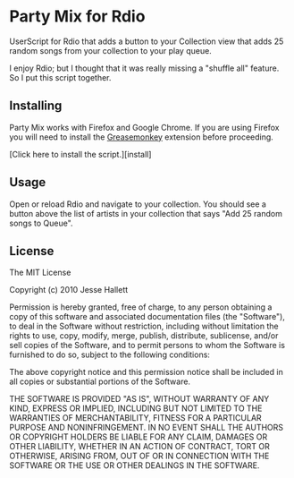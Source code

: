 Party Mix for Rdio
====================

UserScript for Rdio that adds a button to your Collection view that adds 25
random songs from your collection to your play queue.

I enjoy Rdio; but I thought that it was really missing a "shuffle all" feature.
So I put this script together.


Installing
------------

Party Mix works with Firefox and Google Chrome.  If you are using Firefox you
will need to install the [Greasemonkey][] extension before proceeding.

[Greasemonkey]: https://addons.mozilla.org/en-US/firefox/addon/748/  "Greasemonkey"

[Click here to install the script.][install]


Usage
------

Open or reload Rdio and navigate to your collection.  You should see a button
above the list of artists in your collection that says "Add 25 random songs to
Queue".


License
--------

The MIT License

Copyright (c) 2010 Jesse Hallett

Permission is hereby granted, free of charge, to any person obtaining a copy
of this software and associated documentation files (the "Software"), to deal
in the Software without restriction, including without limitation the rights
to use, copy, modify, merge, publish, distribute, sublicense, and/or sell
copies of the Software, and to permit persons to whom the Software is
furnished to do so, subject to the following conditions:

The above copyright notice and this permission notice shall be included in
all copies or substantial portions of the Software.

THE SOFTWARE IS PROVIDED "AS IS", WITHOUT WARRANTY OF ANY KIND, EXPRESS OR
IMPLIED, INCLUDING BUT NOT LIMITED TO THE WARRANTIES OF MERCHANTABILITY,
FITNESS FOR A PARTICULAR PURPOSE AND NONINFRINGEMENT. IN NO EVENT SHALL THE
AUTHORS OR COPYRIGHT HOLDERS BE LIABLE FOR ANY CLAIM, DAMAGES OR OTHER
LIABILITY, WHETHER IN AN ACTION OF CONTRACT, TORT OR OTHERWISE, ARISING FROM,
OUT OF OR IN CONNECTION WITH THE SOFTWARE OR THE USE OR OTHER DEALINGS IN
THE SOFTWARE.
